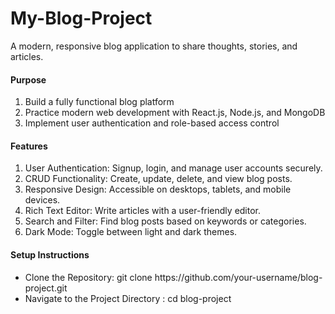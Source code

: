 # My-Blog-Project
A modern, responsive blog application to share thoughts, stories, and articles.
<h4>Purpose</h4>
<ol>
<li>Build a fully functional blog platform</li>
<li>Practice modern web development with React.js, Node.js, and MongoDB</li>
<li>Implement user authentication and role-based access control</li>
</ol>
<h4>Features</h4>
<ol>
<li>User Authentication: Signup, login, and manage user accounts securely.</li>
<li>CRUD Functionality: Create, update, delete, and view blog posts.</li>
<li>Responsive Design: Accessible on desktops, tablets, and mobile devices.</li>
<li>Rich Text Editor: Write articles with a user-friendly editor.</li>
<li>Search and Filter: Find blog posts based on keywords or categories.</li>
<li>Dark Mode: Toggle between light and dark themes.</li>
</ol>
<h4>Setup Instructions</h4>
<ul>
  <li>Clone the Repository:
     git clone https://github.com/your-username/blog-project.git</li>
  <li>Navigate to the Project Directory :
  cd blog-project</li>
</ul>

